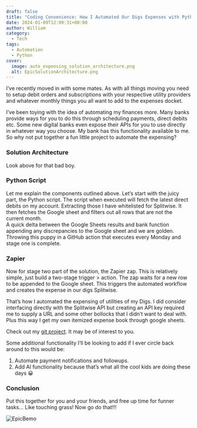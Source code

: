 ```yaml
---
draft: false
title: "Coding Convenience: How I Automated Our Digs Expenses with Python and Zapier"
date: 2024-01-09T12:09:31+00:00
author: William
category:
  - Tech
tags:
  - Automation
  - Python
cover:
  image: auto_expensing_solution_architecture.png
  alt: EpicSolutionArchitecture.png
---
```


I’ve recently moved in with some mates. As with all things moving you need to setup debit orders and subscriptions with your respective utility providers and whatever monthly things you all want to add to the expenses docket.

I’ve been toying with the idea of automating my finances more. Many banks provide ways for you to do this through scheduling payments, direct debits etc. Some new digital banks even expose their APIs for you to use directly in whatever way you choose. My bank has this functionality available to me. So why not put together a fun little project to automate the expensing?

### Solution Architecture

Look above for that bad boy.

### Python Script

Let me explain the components outlined above. Let’s start with the juicy part, the Python script. The script when executed will fetch the latest direct debits on my account. Extracting those I have whitelisted for Splitwise. It then fetches the Google sheet and filters out all rows that are not the current month.  
A quick delta between the Google Sheets results and bank function appending any discrepancies to the Google sheet and we are golden. Throwing this puppy in a GitHub action that executes every Monday and stage one is complete.

### Zapier

Now for stage two part of the solution, the Zapier zap. This is relatively simple, just build a two-stage trigger &gt; action. The zap waits for a new row to be appended to the Google sheet. This triggers the automated workflow and creates the expense in our digs Splitwise.

That’s how I automated the expensing of utilities of my Digs. I did consider interfacing directly with the Splitwise API but creating an API key required me to supply a URL and some other bollocks that I didn’t want to deal with. Plus this way I get my own itemized expense book through google sheets.

Check out my [git project](https://github.com/M4NU5/ExpenseAutomation/tree/master). It may be of interest to you.

Some additional functionality I’ll be looking to add if I ever circle back around to this would be:

1. Automate payment notifications and followups.
2. Add AI functionality because that’s what all the cool kids are doing these days 😀

### Conclusion 
Put this together for you and your friends, and free up time for funner tasks... Like touching grass! Now go do that!!!

![EpicBemo](https://media4.giphy.com/media/v1.Y2lkPTc5MGI3NjExazd6cWJuZjE1bTdpc2VtdGZlY3V2eWZoeHlkMGd6ejg4MnZrbmpqZCZlcD12MV9pbnRlcm5hbF9naWZfYnlfaWQmY3Q9Zw/ILjkBExIzBhrFzqDVP/giphy.gif#center)